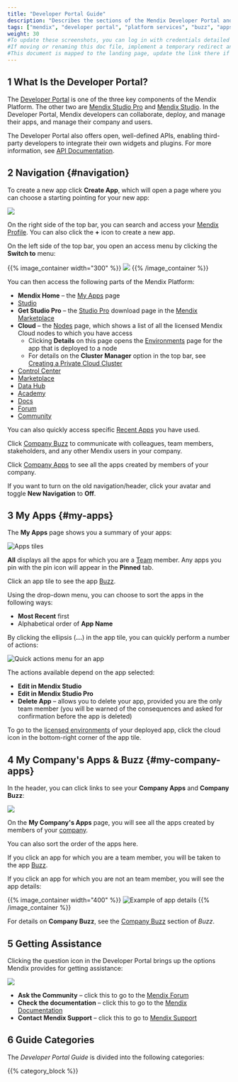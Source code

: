 ```yaml
---
title: "Developer Portal Guide"
description: "Describes the sections of the Mendix Developer Portal and links to more detailed documents in the guide."
tags: ["mendix", "developer portal", "platform services", "buzz", "apps", "community", "marketplace", "academy", "forum", "docs", "documentation"]
weight: 30
#To update these screenshots, you can log in with credentials detailed in How to Update Screenshots Using Team Apps.
#If moving or renaming this doc file, implement a temporary redirect and let the respective team know they should update the URL in the product. See Mapping to Products for more details.
#This document is mapped to the landing page, update the link there if renaming or moving the doc file.
---
```


## 1 What Is the Developer Portal?

The [Developer Portal](http://sprintr.home.mendix.com) is one of the three key components of the Mendix Platform. The other two are [Mendix Studio Pro](/refguide/modeling) and [Mendix Studio](/studio/). In the Developer Portal, Mendix developers can collaborate, deploy, and manage their apps, and manage their company and users. 

The Developer Portal also offers open, well-defined APIs, enabling third-party developers to integrate their own widgets and plugins. For more information, see [API Documentation](/apidocs-mxsdk/apidocs/).

## 2 Navigation {#navigation}

To create a new app click **Create App**, which will open a page where you can choose a starting pointing for your new app:

![](attachments/create-app.png)

On the right side of the top bar, you can search and access your [Mendix Profile](/developerportal/community-tools/mendix-profile). You can also click the **+** icon to create a new app.

On the left side of the top bar, you open an access menu by clicking the **Switch to** menu:

{{% image_container width="300" %}}
![](attachments/switcher.png)
{{% /image_container %}}

You can then access the following parts of the Mendix Platform:

* **Mendix Home** – the [My Apps](/developerportal#my-apps) page
* [Studio](/studio/)
* **Get Studio Pro** – the [Studio Pro](/refguide/) download page in the [Mendix Marketplace](/appstore/)
* **Cloud**  – the [Nodes](/developerportal/deploy/node-permissions) page, which shows a list of all the licensed Mendix Cloud nodes to which you have access
	* Clicking **Details** on this page opens the [Environments](/developerportal/deploy/environments) page for the app that is deployed to a node
	* For details on the **Cluster Manager** option in the top bar, see [Creating a Private Cloud Cluster](/developerportal/deploy/private-cloud-cluster)
* [Control Center](/developerportal/control-center/)
* [Marketplace](/appstore/)
* [Data Hub](/data-hub/)
* [Academy](https://academy.mendix.com/link/home)
* [Docs](https://docs.mendix.com/)
* [Forum](/developerportal/community-tools/mendix-forum)
* [Community](community-tools)

You can also quickly access specific [Recent Apps](#my-apps) you have used.

Click [Company Buzz](collaborate/buzz) to communicate with colleagues, team members, stakeholders, and any other Mendix users in your company.

Click [Company Apps](/developerportal#my-company-apps) to see all the apps created by members of your company.

If you want to turn on the old navigation/header, click your avatar and toggle **New Navigation** to **Off**.

## 3 My Apps {#my-apps}

The **My Apps** page shows you a summary of your apps:

![Apps tiles](attachments/apps-tiles.jpg)

**All** displays all the apps for which you are a [Team](/developerportal/collaborate/team) member. Any apps you pin with the pin icon will appear in the **Pinned** tab. 

Click an app tile to see the app [Buzz](/developerportal/collaborate/buzz).

Using the drop-down menu, you can choose to sort the apps in the following ways:

* **Most Recent** first
* Alphabetical order of **App Name**

By clicking the ellipsis (**…**) in the app tile, you can quickly perform a number of actions:

![Quick actions menu for an app](attachments/quick-action-menu.jpg)

The actions available depend on the app selected:

* **Edit in Mendix Studio**
* **Edit in Mendix Studio Pro**
* **Delete App** – allows you to delete your app, provided you are the only team member (you will be warned of the consequences and asked for confirmation before the app is deleted)

To go to the [licensed environments](/developerportal/deploy/environments) of your deployed app, click the cloud icon in the bottom-right corner of the app tile.

## 4 My Company's Apps & Buzz {#my-company-apps}

In the header, you can click links to see your **Company Apps** and **Company Buzz**:

![](attachments/company-links.png)

On the **My Company's Apps** page, you will see all the apps created by members of your [company](/developerportal/control-center/index#company).

You can also sort the order of the apps here.

If you click an app for which you are a team member, you will be taken to the app [Buzz](/developerportal/collaborate/buzz).

If you click an app for which you are not an team member, you will see the app details:

{{% image_container width="400" %}}
![Example of app details](attachments/app-details.png)
{{% /image_container %}}

For details on **Company Buzz**, see the [Company Buzz](/developerportal/collaborate/buzz#company-buzz) section of *Buzz*.

## 5 Getting Assistance

Clicking the question icon in the Developer Portal brings up the options Mendix provides for getting assistance:

![](attachments/developerportal-assistance.jpg)

* **Ask the Community** – click this to go to the [Mendix Forum](https://forum.mendixcloud.com/index4.html)
* **Check the documentation** – click this to go to the [Mendix Documentation](https://docs.mendix.com/)
* **Contact Mendix Support** – click this to go to [Mendix Support](https://support.mendix.com/hc/en-us)

## 6 Guide Categories

The *Developer Portal Guide* is divided into the following categories:

{{% category_block %}}

